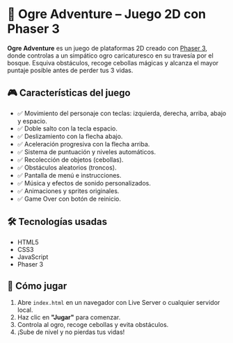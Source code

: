 
# 🧌 Ogre Adventure – Juego 2D con Phaser 3

**Ogre Adventure** es un juego de plataformas 2D creado con [Phaser 3](https://phaser.io/), donde controlas a un simpático ogro caricaturesco en su travesía por el bosque. Esquiva obstáculos, recoge cebollas mágicas y alcanza el mayor puntaje posible antes de perder tus 3 vidas.

## 🎮 Características del juego

- ✅ Movimiento del personaje con teclas: izquierda, derecha, arriba, abajo y espacio.
- ✅ Doble salto con la tecla espacio.
- ✅ Deslizamiento con la flecha abajo.
- ✅ Aceleración progresiva con la flecha arriba.
- ✅ Sistema de puntuación y niveles automáticos.
- ✅ Recolección de objetos (cebollas).
- ✅ Obstáculos aleatorios (troncos).
- ✅ Pantalla de menú e instrucciones.
- ✅ Música y efectos de sonido personalizados.
- ✅ Animaciones y sprites originales.
- ✅ Game Over con botón de reinicio.

## 🛠️ Tecnologías usadas

- HTML5
- CSS3
- JavaScript
- Phaser 3

## 🚀 Cómo jugar

1. Abre `index.html` en un navegador con Live Server o cualquier servidor local.
2. Haz clic en **"Jugar"** para comenzar.
3. Controla al ogro, recoge cebollas y evita obstáculos.
4. ¡Sube de nivel y no pierdas tus vidas!

